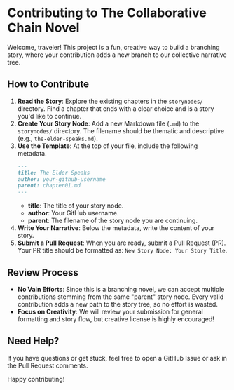 # Contributing to The Collaborative Chain Novel

Welcome, traveler! This project is a fun, creative way to build a branching story, where your contribution adds a new branch to our collective narrative tree.

## How to Contribute
1.  **Read the Story**: Explore the existing chapters in the `storynodes/` directory. Find a chapter that ends with a clear choice and is a story you'd like to continue.
2.  **Create Your Story Node**: Add a new Markdown file (`.md`) to the `storynodes/` directory. The filename should be thematic and descriptive (e.g., `the-elder-speaks.md`).
3.  **Use the Template**: At the top of your file, include the following metadata.
    ```markdown
    ---
    title: The Elder Speaks
    author: your-github-username
    parent: chapter01.md
    ---
    ```
    *   **title**: The title of your story node.
    *   **author**: Your GitHub username.
    *   **parent**: The filename of the story node you are continuing.
4.  **Write Your Narrative**: Below the metadata, write the content of your story.
5.  **Submit a Pull Request**: When you are ready, submit a Pull Request (PR). Your PR title should be formatted as: `New Story Node: Your Story Title`.

## Review Process
*   **No Vain Efforts**: Since this is a branching novel, we can accept multiple contributions stemming from the same "parent" story node. Every valid contribution adds a new path to the story tree, so no effort is wasted.
*   **Focus on Creativity**: We will review your submission for general formatting and story flow, but creative license is highly encouraged!

## Need Help?
If you have questions or get stuck, feel free to open a GitHub Issue or ask in the Pull Request comments.

Happy contributing!
